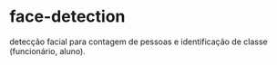 # face-detection
detecção facial para contagem de pessoas e identificação de classe (funcionário, aluno).
